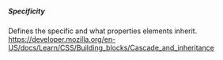 ##### Specificity 
Defines the specific and what properties elements inherit.
https://developer.mozilla.org/en-US/docs/Learn/CSS/Building_blocks/Cascade_and_inheritance